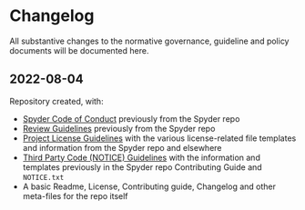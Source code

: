 # Changelog

All substantive changes to the normative governance, guideline and policy documents will be documented here.


## 2022-08-04

Repository created, with:

* [Spyder Code of Conduct](https://github.com/spyder-ide/governance-and-guidelines/blob/main/code_of_conduct.md) previously from the Spyder repo
* [Review Guidelines](https://github.com/spyder-ide/governance-and-guidelines/blob/main/review_guidelines.md) previously from the Spyder repo
* [Project License Guidelines](https://github.com/spyder-ide/governance-and-guidelines/blob/main/license_guidelines.md) with the various license-related file templates and information from the Spyder repo and elsewhere
* [Third Party Code (NOTICE) Guidelines](https://github.com/spyder-ide/governance-and-guidelines/blob/main/third_party_code.md) with the information and templates previously in the Spyder repo Contributing Guide and `NOTICE.txt`
* A basic Readme, License, Contributing guide, Changelog and other meta-files for the repo itself
